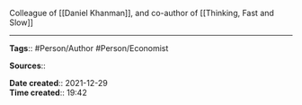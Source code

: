 Colleague of [[Daniel Khanman]], and co-author of [[Thinking, Fast and Slow]]


---
**Tags**:: #Person/Author #Person/Economist

**Sources**::

**Date created**:: 2021-12-29  
**Time created**:: 19:42